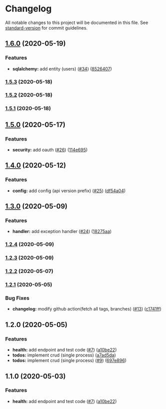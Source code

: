 # Changelog

All notable changes to this project will be documented in this file. See [standard-version](https://github.com/conventional-changelog/standard-version) for commit guidelines.

## [1.6.0](https://github.com/mcauto/todo-list-fastapi/compare/v1.5.3...v1.6.0) (2020-05-19)


### Features

* **sqlalchemy:** add entity (users) ([#34](https://github.com/mcauto/todo-list-fastapi/issues/34)) ([8526407](https://github.com/mcauto/todo-list-fastapi/commit/852640795adc1d852251645b5217a97825307313))

### [1.5.3](https://github.com/mcauto/todo-list-fastapi/compare/v1.5.2...v1.5.3) (2020-05-18)

### [1.5.2](https://github.com/mcauto/todo-list-fastapi/compare/v1.5.1...v1.5.2) (2020-05-18)

### [1.5.1](https://github.com/mcauto/todo-list-fastapi/compare/v1.5.0...v1.5.1) (2020-05-18)

## [1.5.0](https://github.com/mcauto/todo-list-fastapi/compare/v1.4.0...v1.5.0) (2020-05-17)


### Features

* **security:** add oauth ([#26](https://github.com/mcauto/todo-list-fastapi/issues/26)) ([114e695](https://github.com/mcauto/todo-list-fastapi/commit/114e695c90c91abc7eb9db9d7c1b3d6612a64d5d))

## [1.4.0](https://github.com/mcauto/todo-list-fastapi/compare/v1.3.0...v1.4.0) (2020-05-12)


### Features

* **config:** add config (api version prefix) ([#25](https://github.com/mcauto/todo-list-fastapi/issues/25)) ([df54a04](https://github.com/mcauto/todo-list-fastapi/commit/df54a0423316653155aa4a890e215dd911cc7a82))

## [1.3.0](https://github.com/mcauto/todo-list-fastapi/compare/v1.2.4...v1.3.0) (2020-05-09)


### Features

* **handler:** add exception handler ([#24](https://github.com/mcauto/todo-list-fastapi/issues/24)) ([18275aa](https://github.com/mcauto/todo-list-fastapi/commit/18275aaaed460e2a50f7a30a7daceb97df3f662a))

### [1.2.4](https://github.com/mcauto/todo-list-fastapi/compare/v1.2.3...v1.2.4) (2020-05-09)

### [1.2.3](https://github.com/mcauto/todo-list-fastapi/compare/v1.2.2...v1.2.3) (2020-05-09)

### [1.2.2](https://github.com/mcauto/todo-list-fastapi/compare/v1.2.1...v1.2.2) (2020-05-07)

### [1.2.1](https://github.com/mcauto/todo-list-fastapi/compare/v1.2.0...v1.2.1) (2020-05-05)


### Bug Fixes

* **changelog:** modify github action(fetch all tags, branches) ([#13](https://github.com/mcauto/todo-list-fastapi/issues/13)) ([c1741ff](https://github.com/mcauto/todo-list-fastapi/commit/c1741ffa55235f8a49bdc2575d564e322953b7a2))

## 1.2.0 (2020-05-05)


### Features

* **health:** add endpoint and test code ([#7](https://github.com/mcauto/todo-list-fastapi/issues/7)) ([a10be22](https://github.com/mcauto/todo-list-fastapi/commit/a10be2281d641529ee675777cd001825d8732eae))
* **todos:** implement crud (single process) ([a7ad5da](https://github.com/mcauto/todo-list-fastapi/commit/a7ad5dac4feacba58beb7c78a4ce972ce6a3b035))
* **todos:** implement crud (single process) ([#9](https://github.com/mcauto/todo-list-fastapi/issues/9)) ([697e896](https://github.com/mcauto/todo-list-fastapi/commit/697e89653ff634980bcc12a8ca49851ac54a9c1c))

## 1.1.0 (2020-05-03)


### Features

* **health:** add endpoint and test code ([#7](https://github.com/mcauto/todo-list-fastapi/issues/7)) ([a10be22](https://github.com/mcauto/todo-list-fastapi/commit/a10be2281d641529ee675777cd001825d8732eae))
